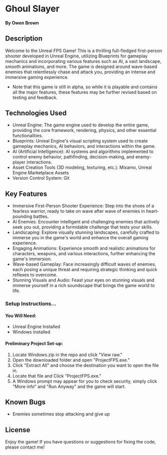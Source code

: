 # Ghoul Slayer

#### By Owen Brown

## Description
Welcome to the Unreal FPS Game! This is a thrilling full-fledged first-person shooter developed in Unreal Engine, utilizing Blueprints for gameplay mechanics and incorporating various features such as AI, a vast landscape, smooth animations, and more. The game is designed around wave-based enemies that relentlessly chase and attack you, providing an intense and immersive gaming experience. 

* Note that this game is still in alpha, so while it is playable and contains all the major features, these features may be further revised based on testing and feedback.  

## Technologies Used

* Unreal Engine: The game engine used to develop the entire game, providing the core framework, rendering, physics, and other essential functionalities.
* Blueprints: Unreal Engine's visual scripting system used to create gameplay mechanics, AI behaviors, and interactions within the game.
* AI (Artificial Intelligence): AI systems and algorithms implemented to control enemy behavior, pathfinding, decision-making, and enemy-player interactions.
* Asset Creation Tools (3D modeling, texturing, etc.): Mixamo, Unreal Engine Marketplace Assets
* Version Control System: Git

## Key Features

* Immersive First-Person Shooter Experience: Step into the shoes of a fearless warrior, ready to take on wave after wave of enemies in heart-pounding battles.
* AI Enemies: Encounter intelligent and challenging enemies that actively seek you out, providing a formidable challenge that tests your skills.
* Landscaping: Explore visually stunning landscapes, carefully crafted to immerse you in the game's world and enhance the overall gaming experience.
* Engaging Animations: Experience smooth and realistic animations for characters, weapons, and various interactions, further enhancing the game's immersion.
* Wave-based Gameplay: Face increasingly difficult waves of enemies, each posing a unique threat and requiring strategic thinking and quick reflexes to overcome.
* Stunning Visuals and Audio: Feast your eyes on stunning visuals and immerse yourself in a rich soundscape that brings the game world to life.

### Setup Instructions...

#### You Will Need: 

* Unreal Engine Installed
* Windows installed

#### Preliminary Project Set-up:
1. Locate Windows.zip in the repo and click "View raw."
2. Open the downloaded folder and open "ProjectFPS.exe."
3. Click "Extract All" and choose the destination you want to open the file in.
4. Locate that file and Click "ProjectFPS.exe."
5. A Windows prompt may appear for you to check security, simply click "More info" and "Run Anyway" and the game will start.

## Known Bugs

* Enemies sometimes stop attacking and give up

## License
Enjoy the game! If you have questions or suggestions for fixing the code, please contact me!